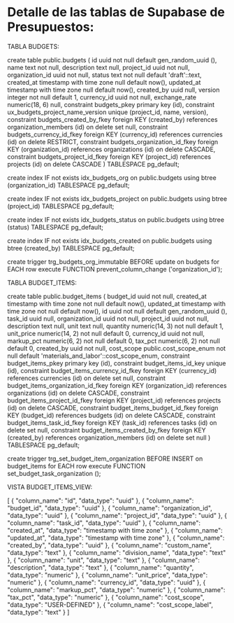 # Detalle de las tablas de Supabase de Presupuestos:

TABLA BUDGETS:

create table public.budgets (
  id uuid not null default gen_random_uuid (),
  name text not null,
  description text null,
  project_id uuid not null,
  organization_id uuid not null,
  status text not null default 'draft'::text,
  created_at timestamp with time zone null default now(),
  updated_at timestamp with time zone null default now(),
  created_by uuid null,
  version integer not null default 1,
  currency_id uuid not null,
  exchange_rate numeric(18, 6) null,
  constraint budgets_pkey primary key (id),
  constraint ux_budgets_project_name_version unique (project_id, name, version),
  constraint budgets_created_by_fkey foreign KEY (created_by) references organization_members (id) on delete set null,
  constraint budgets_currency_id_fkey foreign KEY (currency_id) references currencies (id) on delete RESTRICT,
  constraint budgets_organization_id_fkey foreign KEY (organization_id) references organizations (id) on delete CASCADE,
  constraint budgets_project_id_fkey foreign KEY (project_id) references projects (id) on delete CASCADE
) TABLESPACE pg_default;

create index IF not exists idx_budgets_org on public.budgets using btree (organization_id) TABLESPACE pg_default;

create index IF not exists idx_budgets_project on public.budgets using btree (project_id) TABLESPACE pg_default;

create index IF not exists idx_budgets_status on public.budgets using btree (status) TABLESPACE pg_default;

create index IF not exists idx_budgets_created on public.budgets using btree (created_by) TABLESPACE pg_default;

create trigger trg_budgets_org_immutable BEFORE
update on budgets for EACH row
execute FUNCTION prevent_column_change ('organization_id');

TABLA BUDGET_ITEMS:

create table public.budget_items (
  budget_id uuid not null,
  created_at timestamp with time zone not null default now(),
  updated_at timestamp with time zone not null default now(),
  id uuid not null default gen_random_uuid (),
  task_id uuid null,
  organization_id uuid not null,
  project_id uuid not null,
  description text null,
  unit text null,
  quantity numeric(14, 3) not null default 1,
  unit_price numeric(14, 2) not null default 0,
  currency_id uuid not null,
  markup_pct numeric(6, 2) not null default 0,
  tax_pct numeric(6, 2) not null default 0,
  created_by uuid not null,
  cost_scope public.cost_scope_enum not null default 'materials_and_labor'::cost_scope_enum,
  constraint budget_items_pkey primary key (id),
  constraint budget_items_id_key unique (id),
  constraint budget_items_currency_id_fkey foreign KEY (currency_id) references currencies (id) on delete set null,
  constraint budget_items_organization_id_fkey foreign KEY (organization_id) references organizations (id) on delete CASCADE,
  constraint budget_items_project_id_fkey foreign KEY (project_id) references projects (id) on delete CASCADE,
  constraint budget_items_budget_id_fkey foreign KEY (budget_id) references budgets (id) on delete CASCADE,
  constraint budget_items_task_id_fkey foreign KEY (task_id) references tasks (id) on delete set null,
  constraint budget_items_created_by_fkey foreign KEY (created_by) references organization_members (id) on delete set null
) TABLESPACE pg_default;

create trigger trg_set_budget_item_organization BEFORE INSERT on budget_items for EACH row
execute FUNCTION set_budget_task_organization ();

VISTA BUDGET_ITEMS_VIEW:

[
  {
    "column_name": "id",
    "data_type": "uuid"
  },
  {
    "column_name": "budget_id",
    "data_type": "uuid"
  },
  {
    "column_name": "organization_id",
    "data_type": "uuid"
  },
  {
    "column_name": "project_id",
    "data_type": "uuid"
  },
  {
    "column_name": "task_id",
    "data_type": "uuid"
  },
  {
    "column_name": "created_at",
    "data_type": "timestamp with time zone"
  },
  {
    "column_name": "updated_at",
    "data_type": "timestamp with time zone"
  },
  {
    "column_name": "created_by",
    "data_type": "uuid"
  },
  {
    "column_name": "custom_name",
    "data_type": "text"
  },
  {
    "column_name": "division_name",
    "data_type": "text"
  },
  {
    "column_name": "unit",
    "data_type": "text"
  },
  {
    "column_name": "description",
    "data_type": "text"
  },
  {
    "column_name": "quantity",
    "data_type": "numeric"
  },
  {
    "column_name": "unit_price",
    "data_type": "numeric"
  },
  {
    "column_name": "currency_id",
    "data_type": "uuid"
  },
  {
    "column_name": "markup_pct",
    "data_type": "numeric"
  },
  {
    "column_name": "tax_pct",
    "data_type": "numeric"
  },
  {
    "column_name": "cost_scope",
    "data_type": "USER-DEFINED"
  },
  {
    "column_name": "cost_scope_label",
    "data_type": "text"
  }
]